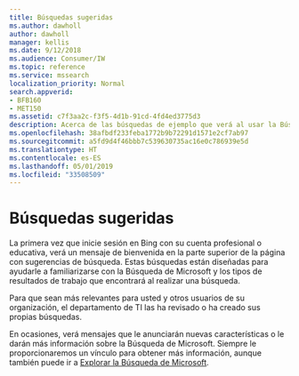 ```yaml
---
title: Búsquedas sugeridas
ms.author: dawholl
author: dawholl
manager: kellis
ms.date: 9/12/2018
ms.audience: Consumer/IW
ms.topic: reference
ms.service: mssearch
localization_priority: Normal
search.appverid:
- BFB160
- MET150
ms.assetid: c7f3aa2c-f3f5-4d1b-91cd-4fd4ed3775d3
description: Acerca de las búsquedas de ejemplo que verá al usar la Búsqueda de Microsoft
ms.openlocfilehash: 38afbdf233feba1772b9b72291d1571e2cf7ab97
ms.sourcegitcommit: a5fd9d4f46bbb7c539630735ac16e0c786939e5d
ms.translationtype: HT
ms.contentlocale: es-ES
ms.lasthandoff: 05/01/2019
ms.locfileid: "33508509"
---
```

# <a name="suggested-searches"></a>Búsquedas sugeridas

La primera vez que inicie sesión en Bing con su cuenta profesional o educativa, verá un mensaje de bienvenida en la parte superior de la página con sugerencias de búsqueda. Estas búsquedas están diseñadas para ayudarle a familiarizarse con la Búsqueda de Microsoft y los tipos de resultados de trabajo que encontrará al realizar una búsqueda.
  
Para que sean más relevantes para usted y otros usuarios de su organización, el departamento de TI las ha revisado o ha creado sus propias búsquedas.
  
En ocasiones, verá mensajes que le anunciarán nuevas características o le darán más información sobre la Búsqueda de Microsoft. Siempre le proporcionaremos un vínculo para obtener más información, aunque también puede ir a [Explorar la Búsqueda de Microsoft](https://www.bing.com/business/explore). 

  

